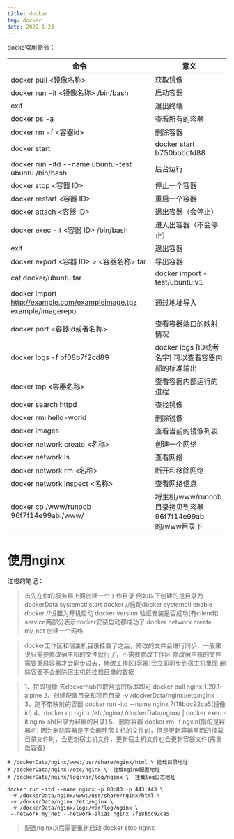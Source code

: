```yaml
---
title: docker
tag: docker
date: 2022-1-23
---
```

docke常用命令：

| 命令 | 意义 |
| -- | -- |
| docker pull <镜像名称> | 获取镜像 |
| docker run -it <镜像名称> /bin/bash | 启动容器 |
| exit | 退出终端 |
| docker ps -a | 查看所有的容器 |
| docker rm -f <容器id> | 删除容器 |
| docker start | docker start b750bbbcfd88 |
| docker run -itd --name ubuntu-test ubuntu /bin/bash | 后台运行 |
| docker stop <容器 ID> | 停止一个容器 |
| docker restart <容器 ID> | 重启一个容器 |
| docker attach <容器 ID> | 退出容器（会停止）|
| docker exec -it <容器 ID> /bin/bash | 进入出容器（不会停止）|
| exit | 退出容器 |
| docker export <容器 ID> > <容器名称>.tar | 导出容器 |
| cat docker/ubuntu.tar | docker import - test/ubuntu:v1 | 导入容器 |
| docker import http://example.com/exampleimage.tgz example/imagerepo | 通过地址导入 |
| docker port  <容器id或者名称> | 查看容器端口的映射情况 |
| docker logs -f bf08b7f2cd89 | docker logs [ID或者名字] 可以查看容器内部的标准输出 |
| docker top <容器名称> | 查看容器内部运行的进程 |
| docker search httpd | 查找镜像 |
| docker rmi hello-world | 删除镜像 |
| docker images | 查看当前的镜像列表 |
| docker network create <名称> | 创建一个网络|
| docker network ls | 查看网络 |
| docker network rm <名称> | 断开和移除网络|
| docker network inspect <名称> | 查看网络信息 |
| docker cp /www/runoob 96f7f14e99ab:/www/| 将主机/www/runoob目录拷贝到容器96f7f14e99ab的/www目录下 |

# 使用nginx
江橙的笔记：
>首先在你的服务器上面创建一个工作目录 例如以下创建的是目录为 dockerData
systemctl start docker //启动docker
systemctl enable docker //设置为开机启动
docker version 验证安装是否成功(有client和service两部分表示docker安装启动都成功了
docker network create my_net 创建一个网络

>docker工作区和宿主机目录挂载了之后，修改的文件会进行同步，一般来说只需要修改宿主机的文件就行了，不需要修改工作区
修改宿主机的文件需要重启容器才会同步过去，修改工作区(容器)会立即同步到宿主机里面
删除容器不会删除宿主机的挂载目录的数据

>1、拉取镜像 去dockerhub拉取合适的版本即可 docker pull nginx:1.20.1-alpine
2、创建配置目录和项目目录 -v /dockerData/nginx:/etc/nginx \
3、跑不带映射的容器 docker run -itd --name nginx 7f18bdc92ca5(镜像id)
4、docker cp nginx:/etc/nginx/ /dockerData/nginx/ | docker exec -it nginx sh(目录为容器的目录)
5、删除容器 docker rm -f ngxin(指的是容器名) 因为删除容器是不会删除宿主机的文件的，但是更新容器里面的挂载目录文件时，会更新宿主机文件，更新宿主机文件也会更新容器文件(需重启容器)
```
# /dockerData/nginx/www:/usr/share/nginx/html \ 挂载目录地址
# /dockerData/nginx:/etc/nginx \  挂载nginx配置地址
# /dockerData/nginx/log:var/log/nginx \  挂载log日志地址

docker run -itd --name nginx -p 80:80 -p 443:443 \
 -v /dockerData/nginx/www:/usr/share/nginx/html \
 -v /dockerData/nginx:/etc/nginx \
 -v /dockerData/nginx/log:/var/log/nginx \
 --network my_net --network-alias nginx 7f18bdc92ca5
```

>配置nginx以后需要重新启动
docker stop nginx

